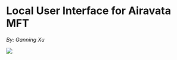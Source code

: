 # Local User Interface for Airavata MFT

*By: Ganning Xu*

![](https://i.ibb.co/GJTrtCN/Screenshot-2024-04-01-at-2-21-32-AM.png)